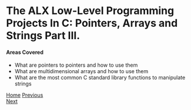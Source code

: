 # The ALX Low-Level Programming Projects In C: Pointers, Arrays and Strings Part III.

#### Areas Covered
* What are pointers to pointers and how to use them
* What are multidimensional arrays and how to use them
* What are the most common C standard library functions to manipulate strings



[Home](..)
[Previous](../0x06-pointers_arrays_strings/)                                   
[Next](../0x08-recursion/)